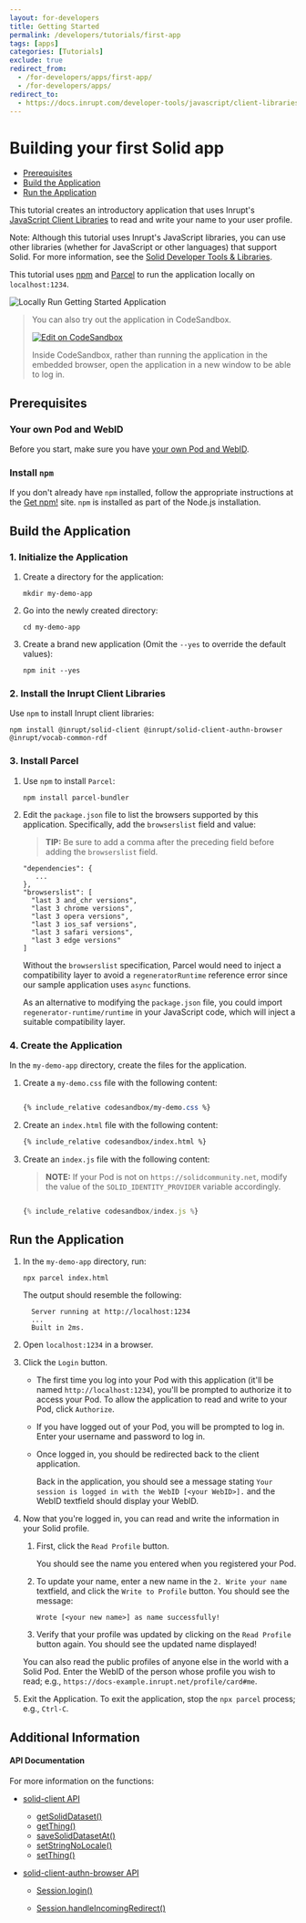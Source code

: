 ```yaml
---
layout: for-developers
title: Getting Started
permalink: /developers/tutorials/first-app
tags: [apps]
categories: [Tutorials]
exclude: true
redirect_from:
  - /for-developers/apps/first-app/
  - /for-developers/apps/
redirect_to:
  - https://docs.inrupt.com/developer-tools/javascript/client-libraries/tutorial/getting-started/
---
```


# Building your first Solid app

- [Prerequisites](#prerequisites)
- [Build the Application](#build-the-application)
- [Run the Application](#run-the-application)

This tutorial creates an introductory application that uses Inrupt's
[JavaScript Client Libraries](https://github.com/inrupt/solid-client-js) to read
and write your name to your user profile.

Note: Although this tutorial uses Inrupt's JavaScript libraries, you can use other libraries (whether for JavaScript or other languages) that support Solid. For more information, see the [Solid Developer Tools & Libraries](https://solidproject.org/developers/tools/).

This tutorial uses [npm](https://www.npmjs.com/get-npm) and [Parcel](https://parceljs.org/)
to run the application locally on `localhost:1234`.

![Locally Run Getting Started Application]({{site.baseurl}}/assets/img/tutorials/locally-run-application.png)

> You can also try out the application in CodeSandbox.
>
> [![Edit on CodeSandbox]({{site.baseUrl}}/assets/img/play-codesandbox.svg)](https://codesandbox.io/s/github/solid/solidproject.org/tree/main/_posts/developers/apps/inrupt-tutorial/codesandbox/?hidenavigation=1&module=%2Findex.js&view=editor)
>
> Inside CodeSandbox, rather than running the application in the embedded browser, open the application in a new window to be able to log in.

## Prerequisites

### Your own Pod and WebID

Before you start,
make sure you have [your own Pod and WebID](/developers/tutorials/getting-started).

### Install `npm`

If you don't already have `npm` installed, follow the appropriate instructions
at the [Get npm!](https://www.npmjs.com/get-npm) site. `npm` is installed as part of the
Node.js installation.

## Build the Application

### 1. Initialize the Application

1. Create a directory for the application:

   ```shell
   mkdir my-demo-app
   ```

1. Go into the newly created directory:

   ```shell
   cd my-demo-app
   ```

1. Create a brand new application (Omit the `--yes` to override the default values):

   ```shell
   npm init --yes
   ```

### 2. Install the Inrupt Client Libraries

Use `npm` to install Inrupt client libraries:

```shell
npm install @inrupt/solid-client @inrupt/solid-client-authn-browser @inrupt/vocab-common-rdf
```

### 3. Install Parcel

1. Use `npm` to install `Parcel`:

   ```shell
   npm install parcel-bundler
   ```

1. Edit the `package.json` file to list the browsers supported by
   this application. Specifically, add the `browserslist` field and value:

   > **TIP:** Be sure to add a comma after the preceding field before adding
   > the `browserslist` field.

   ```shell
   "dependencies": {
      ...
   },
   "browserslist": [
     "last 3 and_chr versions",
     "last 3 chrome versions",
     "last 3 opera versions",
     "last 3 ios_saf versions",
     "last 3 safari versions",
     "last 3 edge versions"
   ]
   ```

   Without the `browserslist` specification, Parcel would need to
   inject a compatibility layer to avoid a `regeneratorRuntime` reference error
   since our sample application uses `async` functions.

   As an alternative to modifying the `package.json` file, you could import
   `regenerator-runtime/runtime` in your JavaScript code, which will inject a
   suitable compatibility layer.

### 4. Create the Application

In the `my-demo-app` directory, create the files for the application.

1. Create a `my-demo.css` file with the following content:

   ```css

   {% include_relative codesandbox/my-demo.css %}

   ```

1. Create an `index.html` file with the following content:

   ```html
   {% include_relative codesandbox/index.html %}
   ```

1. Create an `index.js` file with the following content:

   > **NOTE:** If your Pod is not on `https://solidcommunity.net`, modify the
   > value of the `SOLID_IDENTITY_PROVIDER` variable accordingly.

   ```javascript

   {% include_relative codesandbox/index.js %}

   ```

## Run the Application

1. In the `my-demo-app` directory, run:

   ```shell
   npx parcel index.html
   ```

   The output should resemble the following:

   ```shell
     Server running at http://localhost:1234
     ...
     Built in 2ms.
   ```

1. Open `localhost:1234` in a browser.

1. Click the `Login` button.

   - The first time you log into your Pod with this application (it'll
     be named `http://localhost:1234`), you'll
     be prompted to authorize it to access your Pod. To allow the application to
     read and write to your Pod, click `Authorize`.

   - If you have logged out of your Pod, you will be prompted to log in.
     Enter your username and password to log in.

   - Once logged in, you should be redirected back to the client application.

     Back in the application, you should see a message stating `Your session is logged in with the WebID [<your WebID>].` and the WebID textfield should display your WebID.

1. Now that you're logged in, you can read and write the information in
   your Solid profile.

   1. First, click the `Read Profile` button.

      You should see the name you entered when you registered your Pod.

   1. To update your name, enter a new name in the `2. Write your name`
      textfield, and click the `Write to Profile` button. You should see the message:

      ```
      Wrote [<your new name>] as name successfully!
      ```

   1. Verify that your profile was updated by clicking on
      the `Read Profile` button again. You should see the updated name displayed!

   You can also read the public profiles of anyone else in the world with a
   Solid Pod. Enter the WebID of the person whose profile you wish to read;
   e.g., `https://docs-example.inrupt.net/profile/card#me`.

1. Exit the Application. To exit the application, stop the `npx parcel` process; e.g.,
   `Ctrl-C`.

## Additional Information

#### API Documentation

For more information on the functions:

- [solid-client API](https://docs.inrupt.com/developer-tools/api/javascript/solid-client/index.html)

  - [getSolidDataset()](https://docs.inrupt.com/developer-tools/api/javascript/solid-client/modules/resource_solidDataset.html#getsoliddataset)
  - [getThing()](https://docs.inrupt.com/developer-tools/api/javascript/solid-client/modules/thing_thing.html#getthing)
  - [saveSolidDatasetAt()](https://docs.inrupt.com/developer-tools/api/javascript/solid-client/modules/resource_solidDataset.html#savesoliddatasetat)
  - [setStringNoLocale()](https://docs.inrupt.com/developer-tools/api/javascript/solid-client/modules/thing_set.html#setstringnolocale)
  - [setThing()](https://docs.inrupt.com/developer-tools/api/javascript/solid-client/modules/thing_thing.html#setthing)

- [solid-client-authn-browser API](https://docs.inrupt.com/developer-tools/api/javascript/solid-client-authn-browser/index.html)

  - [Session.login()](https://docs.inrupt.com/developer-tools/api/javascript/solid-client-authn-browser/classes/Session.html#login)

  - [Session.handleIncomingRedirect()](https://docs.inrupt.com/developer-tools/api/javascript/solid-client-authn-browser/classes/Session.html#handleincomingredirect)
